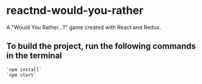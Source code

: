 # reactnd-would-you-rather
A "Would You Rather...?" game created with React and Redux.

## To build the project, run the following commands in the terminal
    `npm install`
    `npm start`
